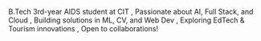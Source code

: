 B.Tech 3rd-year AIDS student at CIT , Passionate about AI, Full Stack, and Cloud , Building solutions in ML, CV, and Web Dev , Exploring EdTech & Tourism innovations , Open to collaborations!